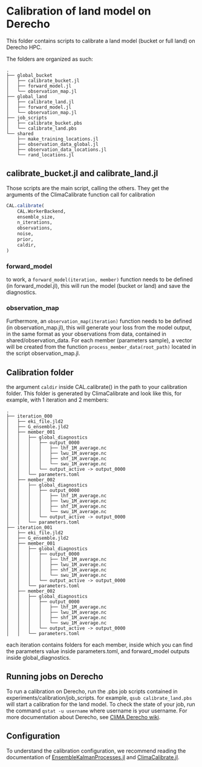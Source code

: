 # Calibration of land model on Derecho

This folder contains scripts to calibrate a land model (bucket or full land) on Derecho HPC.

The folders are organized as such:

```
.
├── global_bucket
│   ├── calibrate_bucket.jl
│   ├── forward_model.jl
│   └── observation_map.jl
├── global_land
│   ├── calibrate_land.jl
│   ├── forward_model.jl
│   └── observation_map.jl
├── job_scripts
│   ├── calibrate_bucket.pbs
│   └── calibrate_land.pbs
└── shared
    ├── make_training_locations.jl
    ├── observation_data_global.jl
    ├── observation_data_locations.jl
    └── rand_locations.jl
```

## calibrate\_bucket.jl and calibrate\_land.jl

Those scripts are the main script, calling the others. They get the arguments of the ClimaCalibrate function call
for calibration

```julia
CAL.calibrate(
    CAL.WorkerBackend,
    ensemble_size,
    n_iterations,
    observations,
    noise,
    prior,
    caldir,
)
```

### forward\_model

to work, a `forward_model(iteration, member)` function needs to be defined (in forward\_model.jl), this will run
the model (bucket or land) and save the diagnostics.

### observation\_map

Furthermore, an `observation_map(iteration)` function needs to be defined (in observation\_map.jl), this will
generate your loss from the model output, in the same format as your observations from data, contained in shared/observation\_data.
For each member (parameters sample), a vector will be created from the function `process_member_data(root_path)` located in the script
observation\_map.jl.

## Calibration folder

the argument `caldir` inside CAL.calibrate() in the path to your calibration folder. This folder is generated by ClimaCalibrate and look like this,
for example, with 1 iteration and 2 members:

```
.
├── iteration_000
│   ├── eki_file.jld2
│   ├── G_ensemble.jld2
│   ├── member_001
│   │   ├── global_diagnostics
│   │   │   ├── output_0000
│   │   │   │   ├── lhf_1M_average.nc
│   │   │   │   ├── lwu_1M_average.nc
│   │   │   │   ├── shf_1M_average.nc
│   │   │   │   └── swu_1M_average.nc
│   │   │   └── output_active -> output_0000
│   │   └── parameters.toml
│   ├── member_002
│   │   ├── global_diagnostics
│   │   │   ├── output_0000
│   │   │   │   ├── lhf_1M_average.nc
│   │   │   │   ├── lwu_1M_average.nc
│   │   │   │   ├── shf_1M_average.nc
│   │   │   │   └── swu_1M_average.nc
│   │   │   └── output_active -> output_0000
│   │   └── parameters.toml
├── iteration_001
│   ├── eki_file.jld2
│   ├── G_ensemble.jld2
│   ├── member_001
│   │   ├── global_diagnostics
│   │   │   ├── output_0000
│   │   │   │   ├── lhf_1M_average.nc
│   │   │   │   ├── lwu_1M_average.nc
│   │   │   │   ├── shf_1M_average.nc
│   │   │   │   └── swu_1M_average.nc
│   │   │   └── output_active -> output_0000
│   │   └── parameters.toml
│   ├── member_002
│   │   ├── global_diagnostics
│   │   │   ├── output_0000
│   │   │   │   ├── lhf_1M_average.nc
│   │   │   │   ├── lwu_1M_average.nc
│   │   │   │   ├── shf_1M_average.nc
│   │   │   │   └── swu_1M_average.nc
│   │   │   └── output_active -> output_0000
│   │   └── parameters.toml
```

each iteration contains folders for each member, inside which you can find the parameters value inside parameters.toml, and forward\_model outputs
inside global\_diagnostics.

## Running jobs on Derecho

To run a calibration on Derecho, run the .pbs job scripts contained in experiments/calibration/job\_scripts.
for example, `qsub calibrate_land.pbs` will start a calibration for the land model. To check the state of your job,
run the command `qstat -u username` where username is your username. For more documentation about Derecho, see [CliMA
Derecho wiki](https://github.com/CliMA/ClimaModules-Derecho/wiki).

## Configuration

To understand the calibration configuration, we recommend reading the documentation of [EnsembleKalmanProcesses.jl](https://clima.github.io/EnsembleKalmanProcesses.jl/dev/)
and [ClimaCalibrate.jl](https://clima.github.io/ClimaCalibrate.jl/dev/).
